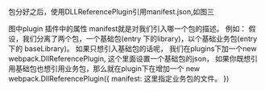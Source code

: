 包分好之后，使用DLLReferencePlugin引用manifest.json,如图三


图中plugin 插件中的属性 manifest就是对我们引入哪一个包的描述。
例如：
假设，我们分离了两个包，一个基础包(entry 下的library)，以个基础业务包(entry 下的 baseLibrary)。
如果只想引入基础包的话呢，
我们在plugins下加一个new webpack.DllReferencePlugin,
这个里面设置一个基础包的json，
如果你既想引用基础包也想引用业务包，那么就在plugin下在增加一个
new webpack.DllReferencePlugin({
    manifest: 这里指定业务包的文件。
})
